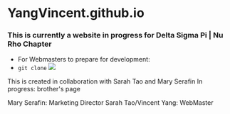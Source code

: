 # YangVincent.github.io
### This is currently a website in progress for Delta Sigma Pi | Nu Rho Chapter
* For Webmasters to prepare for development: 
* ``git clone``
![](http://i.imgur.com/Y9VjCOg.png)

This is created in collaboration with Sarah Tao and Mary Serafin
In progress: brother's page

Mary Serafin: Marketing Director
Sarah Tao/Vincent Yang: WebMaster
